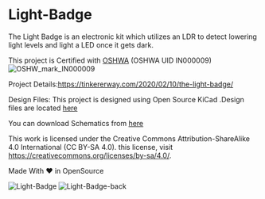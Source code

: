 # Light-Badge
The Light Badge is an electronic kit which  utilizes an LDR to detect lowering light levels and light a LED once it gets dark. 

This project is Certified with [OSHWA](https://certification.oshwa.org/in000009.html) (OSHWA UID IN000009)
![OSHW_mark_IN000009](https://user-images.githubusercontent.com/26376366/74411025-64038280-4e60-11ea-8eb2-1f48db5c02b5.png)


Project Details:https://tinkererway.com/2020/02/10/the-light-badge/

Design Files: This project is designed using Open Source KiCad .Design files are located [here](https://github.com/tinkererway/Light-Badge/tree/master/Design%20Files)

You can download Schematics from [here](https://github.com/tinkererway/Light-Badge/tree/master/Schematics)

This work is licensed under the Creative Commons Attribution-ShareAlike 4.0 International (CC BY-SA 4.0). this license, visit https://creativecommons.org/licenses/by-sa/4.0/.

Made With ❤ in OpenSource

![Light-Badge](https://user-images.githubusercontent.com/26376366/74119418-55f5fd80-4be5-11ea-9ce7-dc822b9cd3dc.jpg)
![Light-Badge-back](https://user-images.githubusercontent.com/26376366/74119423-5abab180-4be5-11ea-8dbc-a68cdd61dc74.jpg)
